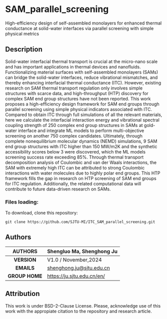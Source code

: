 # SAM_parallel_screening
High-efficiency design of self-assembled monolayers for enhanced thermal conductance at solid-water interfaces via parallel screening with simple physical metrics

## Description
Solid-water interfacial thermal transport is crucial at the micro-nano scale and has important applications in thermal devices and nanofluids. Functionalizing material surfaces with self-assembled monolayers (SAMs) can bridge the solid-water interfaces, reduce vibrational mismatches, and thereby enhancing interfacial thermal conductance (ITC). However, existing research on SAM thermal transport regulation only involves simple structures with scarce data, and high-throughput (HTP) discovery for complex SAM end group structures have not been reported. This work proposes a high-efficiency design framework for SAM end groups through parallel screening using simple physical indicators associated with ITC. Compared to obtain ITC through full simulations of all the relevant materials, here we calculate the interfacial interaction energy and vibrational spectral coupling strength of 250 complex end group structures in SAMs at gold-water interface and integrate ML models to perform multi-objective screening on another 750 complex candidates. Ultimately, through complete nonequilibrium molecular dynamics (NEMD) simulations, 9 SAM end group structures with ITC higher than 150 MW/m2K and the synthetic accessibility scores below 3 were discovered, which the ML models screening success rate exceeding 85%. Through thermal transport decomposition analysis of Coulombic and van der Waals interactions, the SAM with extremely high ITC can be attributed to strong Coulombic interactions with water molecules due to highly polar end groups. This HTP framework fills the gap in research on HTP screening of SAM end groups for ITC regulation. Additionally, the related computational data will contribute to future data-driven research on SAMs.

### Files loading:
To download, clone this repository:<br>
````
git clone https://github.com/SJTU-MI/ITC_SAM_parallel_screening.git
````

## Authors

| **AUTHORS** |Shengluo Ma, Shenghong Ju            |
|:-------------:|--------------------------------------------------|
| **VERSION** | V1.0 / November,2024                               |
| **EMAILS**  | shenghong.ju@sjtu.edu.cn                         |
| **GROUP HOME**  | https://ju.sjtu.edu.cn/en/                         |

## Attribution
This work is under BSD-2-Clause License. Please, acknowledge use of this work with the appropiate citation to the repository and research article.
